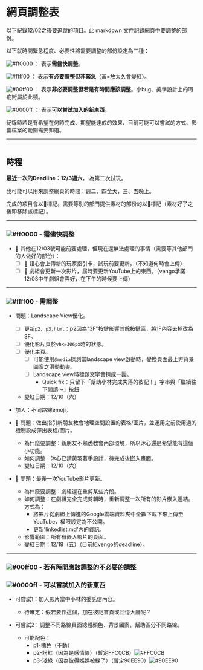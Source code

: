 # 網頁調整表

以下紀錄12/02之後要追蹤的項目。此 markdown 文件記錄網頁中要調整的部份。

以下就時間緊急程度、必要性將需要調整的部份設定為三種：

![#ff0000](https://placehold.co/15x15/ff0000/ff0000.png) ： 表示**需儘快調整**。

![#ffff00](https://placehold.co/15x15/ffff00/ffff00.png) ： 表示**有必要調整但非緊急**（黃=放太久會變紅）。

![#00ff00](https://placehold.co/15x15/00ff00/00ff00.png) ： 表示**非必要調整但若是有時間應該調整**。小bug、美學設計上的瑕疵街屬於此類。

![#0000ff](https://placehold.co/15x15/0000ff/0000ff.png) ： 表示**可以嘗試加入的新東西**。

紀錄時若是有希望在何時完成、期望能達成的效果、目前可能可以嘗試的方式、影響檔案的範圍需要知道。

----
----

## 時程

**最近一次的Deadline：12/3週六**， 為第二次試玩。

我可能可以用來調整網頁的時間：週二、四全天，三、五晚上。

完成的項目會以🍩標記。需要等別的部門提供素材的部份的以🤷標記（素材好了之後即移除該標記）。

----
### ![#ff0000](https://placehold.co/15x15/ff0000/ff0000.png) - 需儘快調整 

- 🤷 其他在12/03號可能前要處理，但現在還無法處理的事情（需要等其他部門的人做好的部份）：
    - [ ] 🤷 語心會上傳新的玩家指引卡，試玩前要更新。（不知道何時會上傳）
    - [ ] 🤷 劇組會更新一次影片，屆時要更新YouTube上的東西。（vengo承諾12/03中午劇組會弄好，在下午的時候要上傳）

----

### ![#ffff00](https://placehold.co/15x15/ffff00/ffff00.png) - 需調整 

- 問題：Landscape View優化。
    - [ ] 更新`p2, p3.html`：p2因為"3F"按鍵影響其餘按鍵區，將1F內容去掉改為3F。
    - [ ] 優化影片頁於`vh<=306px`時的狀態。
    - [ ] 優化主頁。
        - [ ] 可能使用`@media`探測當landscape view啟動時，變換頁面最上方背景圖案之滑動動畫。
        - [ ] Landscape view時標題文字會擠成一團。
            - Quick fix：只留下「幫助小林完成失落的彼記！」字串與「繼續往下閱讀～」按鈕
    - 變紅日期：12/10（六）

- 加入：不同路線emoji。

- 🤷 問題：做出指引新朋友教會地理空間設置的表格/圖片，並運用之前使用過的機制設成彈出表格/圖片。
    - 為什麼要調整：新朋友不熟悉教會內部環境，所以沐心還是希望能有這個小功能。
    - 如何調整：沐心已請黃羽著手設計，待完成後嵌入畫面。
    - 變紅日期：12/10（六）

- 🤷 問題：最後一次YouTube影片更新。
    - 為什麼要調整：劇組還在重剪某些片段。
    - 如何調整：在劇組完全完成剪輯時，重新調整一次所有的影片嵌入連結。方式為：
        - 將影片從劇組上傳進的Google雲端資料夾中全數下載下來上傳至YouTube，權限設定為不公開。
        - 更新'linkedlist.md'內的資訊。
    - 影響範圍：所有有嵌入影片的頁面。
    - 變紅日期：12/18（五）（目前給vengo的deadline）。

----

### ![#00ff00](https://placehold.co/15x15/00ff00/00ff00.png) - 若有時間應該調整的不必要的調整

### ![#0000ff](https://placehold.co/15x15/0000ff/0000ff.png) - 可以嘗試加入的新東西

- 可嘗試1：加入影片當中小林的委託信內容。
    - 待確定：假若要作這個，加在彼記首頁或回憶大廳呢？

- 可嘗試2：調整不同路線頁面總體顏色、背景圖案，幫助區分不同路線。
    - 可能配色：
        - p1-橘色（不動）
        - p2-粉紅（因為是感情線）（暫定FFC0CB）![#FFC0CB](https://placehold.co/15x15/FFC0CB/FFC0CB.png)
        - p3-淺綠（因為彼得媽媽被綠了）（暫定90EE90）![#90EE90](https://placehold.co/15x15/90EE90/90EE90.png)
